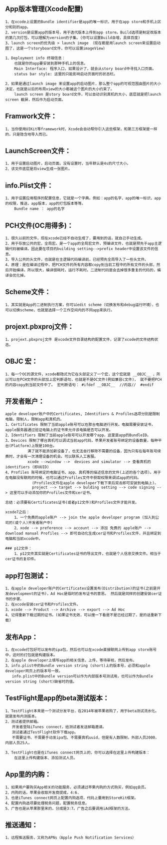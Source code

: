 ## App版本管理(Xcode配置)
    1、在xcode上设置的Bundle identifier是app的唯一标识，用于在app store和手机上区分和别的app。
    2、version是设置app的版本号，用于迭代版本上传到app store。Build选项是制定改版本的第几次打包，可以理解为version的子集。(你可以设置Build自增，具体百度)
    3、launch screen的优先级 > launch image （现在都是用launch screen来设置启动图了，这是一个storyboard文件，你可以设置imageView）
    
    1、Deployment info 终端信息：
        也就是你的app要安装到那种手机上的信息。
        Main Interface: 程序入口，如果设计了，就会从story board中寻找入口页面。
        status bar style: 这里的只能影响启动页面时的状态栏。
        
    2、如果是通过launch image 来设置app的启动图片，那么整个app的可视范围由图片的大小决定，也就是以后的布局view的大小都被这个图片的大小约束了。
        launch screen 是story board文件，可以自动识别真机的大小，底层就是把launch screen 截屏，然后作为启动页面。
    

## Framwork文件：
    1、当你使用UIKit等framework时，Xcode会自动帮你引入这些框架，和第三方框架是一样的，只是隐含地导入而已。
    
## LaunchScreen文件：
    1、用于设置启动图片，启动页面。没有设置时，当年默认是4s的尺寸大小。
    2、该文件底层是将view生成一张图片。


## info.Plist文件：
    1、用于设置应用程序的配置信息，它就是一个字典。例如：app的名字，app的唯一标识，app的权限，推送，app版本，app的打包版本等等。
        Bundle name ： app的名字

    

## PCH文件(OC用得多)：
    1、很久以前的文件，现在xcode已经不自动生成了，要用到的话，就自己手动生成。
    2、用于存放公共的宏，全局宏。是一个app的全局宏文件，预编译文件，也就是预先于app主逻辑代码被编译。因此要在项目的building setting-->prefix header中设置该文件的信息。
    3、导入公共的头文件，也就是在主逻辑代码编译前，已经预先全局导入了一些头文件。
    4、原理：是在编译过程中，把PCH文件的所有内容都copy到当前工程中的所有文件的头部，然后开始编译。所以很大，编译很耗时，运行不耗时。二进制代码是会去掉很多重复的代码的，编译会优化掉。
    
## Scheme文件：
    1、其实就是App的二进制执行方案，你可以edit scheme（切换发布和debug运行环境），也可以切换scheme，也就是选择一个工作空间内的不同app来执行。
    
## projext.pbxproj文件： 
    1、projext.pbxproj文件 是xcode文件目录结构的配置文件，记录了xcode的文件结构状态。


## __OBJC__ 宏：
    1、每一个OC的源文件，xcode都隐式为它在头部定义了一个宏，这个宏就是 __OBJC__ ，所以可以在PCH文件的头部加上宏判断语句，也就是不是OC文件(例如兼容c文件)， 就不要把PCH的内容copy到当前文件中了。 宏判断语句： #ifdef __OBJC__  //内容//  #endif
    

## 开发者账户：
    apple developer账户中的Certificates, Identifiers & Profiles选项分别是限制电脑，限制人，限制app和真机的。
    1、Certificates 限制了当前apple账号可以在那台电脑进行开发。电脑需要安装证书，apple服务器通过验证电脑上的证书来允许该电脑是否可以开发。
    2、Identifiers 限制了当前apple账号可以开发哪个app，这里是app的BundleID。
    3、Devices 限制了哪台真机可以调试当前app代码，苹果开发者账号绑定的设备数量，每种平台(Platform)上限是100台。
              满了就不能添加新设备了，也无法自行移除不需要的设备，因为只有在每年账号续费时，才会有一次清理设备的机会。可以联系人工客服。
              xcode -->window -->  devices and simulator --> 查看真机的identifiers (即UUID)
    4、Profiles 账号绑定的电脑证书、app、真机等的描述信息的文件(上述的各个选项)。用于在电脑没有联网的时候，也可以通过Profiles文件中获取权限来调试app的代码。
                (Profiles文件在apple developer下载下来后双击即可安装到电脑上)。
                project --> target --> bulding setting --> code signing --> 这里可以手动添加你的Profiles文件和cer证书。
                
    总结：必须要有Certificates证书(或者p12文件)和Profiles文件才能开发。
    
    xcode7之后：
        1、一个免费的apple账户 --> join the apple developer program (加入到公司的(或个人)开发者账户中)
        2、xode --> preference --> account --> 添加 免费的 apple账户 --> download manual Profiles --> 即可自动化生成cer证书和Profiles文件，并且绑定到电脑和当前xcode中。
        
    ### p12文件：
        1、p12文件其实就是Certificates证书的导出文件，也就是个人信息交换文件。相当于cer证书的复印件。

        
## app打包测试：
    1、在apple developer账户的Certificates设置发布(Distribution)的证书(之前是开发development的证书)，Ad Hoc是临时的发布证书的意思。 然后就是同样的创建安装cer证书的步骤。
    2、在xcode安装cer证书和Profiles文件。
    3、xcode --> Product --> Archive --> export --> Ad Hoc 
    4、记得重新下载过期的证书。(如果证书无效，可以搜一下看是不是已经过期了，是的话重新下载)
    
    

## 发布App：
    1、在xcode打包好可以发布的ipa包，然后也可以在xcode直接联网上传到app store账号中，这时的打包就是构建版本。
    2、在apple developer上填写app的相关信息，上传，等待审核，然后发布。
    3、info.plist中的Bundle version string (short)上的版本号，必须和apple developer网页上的版本号一致。
       info.plist中的Bundle version可以作为内部版本号测试用，也可以作为Bundle version string (short)缺省时的值。

## TestFlight是app的beta测试版本：
    1、TestFlight本来是一个测试分发平台，在2014年被苹果收购了，用于beta测试流水化。就是发布内测版本。
    2、测试者提供邮箱。
       开发者登陆iTunes connect，给测试者发送邮箱邀请。
       测试者通过TestFlight软件下载app。
       不需要证书、不需要手动发ipa包、不需要真机uuid，但是有人数限制，外部人员2000，内部人员25人。
       
    3、TestFlight也是在iTunes connect网页上的，你可以选择在这里上传构建版本：
        在这里上传构建版本、添加测试人员。
        
## App里的内购：
    1、如果用户要购买App相关的功能服务，必须通过苹果内购的方式购买，例如qq会员。
    2、内购的话，苹果会收取开发商提成，4:6.
    3、也是iTunes connect网页上配置内购选项，代码上要用到StoreKit框架。
    4、配置内购选项要处理税务问题，配置税务信息。
    5、广告也是从苹果那里来的，分成是3:7。广告之后要调用iAd框架的方法。


## 推送通知：
    1、远程推送服务，又称为APNs（Apple Push Notification Services）
